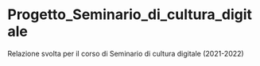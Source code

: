# Progetto_Seminario_di_cultura_digitale
Relazione svolta per il corso di Seminario di cultura digitale (2021-2022)
